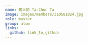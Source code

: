 ```yaml
---
name: 戴大鈞 Ta-Chun Ta 
image: images/members/310581024.jpg 
role: master
group: alum
links:
  github: link_to_github 
---
```

